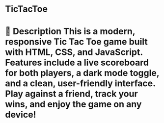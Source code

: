 # TicTacToe
# 📝 Description  This is a modern, responsive Tic Tac Toe game built with HTML, CSS, and JavaScript.   Features include a live scoreboard for both players, a dark mode toggle, and a clean, user-friendly interface.   Play against a friend, track your wins, and enjoy the game on any device!
